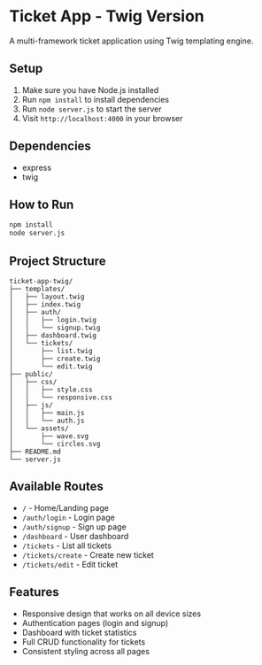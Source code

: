 # Ticket App - Twig Version

A multi-framework ticket application using Twig templating engine.

## Setup

1. Make sure you have Node.js installed
2. Run `npm install` to install dependencies
3. Run `node server.js` to start the server
4. Visit `http://localhost:4000` in your browser

## Dependencies

- express
- twig

## How to Run

```bash
npm install
node server.js
```

## Project Structure

```
ticket-app-twig/
├── templates/
│   ├── layout.twig
│   ├── index.twig
│   ├── auth/
│   │   ├── login.twig
│   │   └── signup.twig
│   ├── dashboard.twig
│   └── tickets/
│       ├── list.twig
│       ├── create.twig
│       └── edit.twig
├── public/
│   ├── css/
│   │   ├── style.css
│   │   └── responsive.css
│   ├── js/
│   │   ├── main.js
│   │   └── auth.js
│   └── assets/
│       ├── wave.svg
│       └── circles.svg
├── README.md
└── server.js
```

## Available Routes

- `/` - Home/Landing page
- `/auth/login` - Login page
- `/auth/signup` - Sign up page
- `/dashboard` - User dashboard
- `/tickets` - List all tickets
- `/tickets/create` - Create new ticket
- `/tickets/edit` - Edit ticket

## Features

- Responsive design that works on all device sizes
- Authentication pages (login and signup)
- Dashboard with ticket statistics
- Full CRUD functionality for tickets
- Consistent styling across all pages